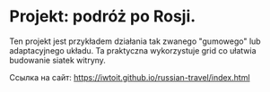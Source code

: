 # Projekt: podróż po Rosji.  
Ten projekt jest przykładem działania tak zwanego "gumowego" lub adaptacyjnego układu.
Ta praktyczna wykorzystuje grid co ułatwia budowanie siatek witryny.

Ссылка на сайт: https://iwtoit.github.io/russian-travel/index.html
